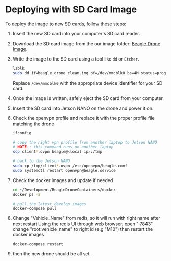 # Deploying with SD Card Image

To deploy the image to new SD cards, follow these steps:

1. Insert the new SD card into your computer's SD card reader.

1. Download the SD card image from the our image folder: [Beagle Drone Image](http://.img).

1. Write the image to the SD card using a tool like `dd` or `Etcher`.

    ```bash
    lsblk
    sudo dd if=beagle_drone_clean.img of=/dev/mmcblk0 bs=4M status=progress
    ```

    Replace `/dev/mmcblk0` with the appropriate device identifier for your SD card.

1. Once the image is written, safely eject the SD card from your computer.

1. Insert the SD card into Jetson NANO on the drone and power it on.

1. Check the openvpn profile and replace it with the proper profile file matching the drone

    ```bash
    ifconfig

    # copy the right vpn profile from another laptop to Jetson NANO
    # NOTE:: this command runs on another laptop 
    scp client*.ovpn beagle@<local ip>:/tmp
    
    # back to the Jetson NANO
    sudo cp /tmp/client*.ovpn /etc/openvpn/beagle.conf
    sudo systemctl restart openvpn@beagle.service
    ```

1. Check the docker images and update if needed

    ```bash
    cd ~/Development/BeagleDroneContainers/docker
    docker ps -a
    
    # pull the latest develop images
    docker-compose pull
    ```

1. Change "Vehicle_Name" from redis, so it will run with right name after next restart
   Using the redis UI through web browser, open "<the ip address of Jetson>:7843"
   change "root:vehicle_name" to right id (e.g "M10")
   then restart the docker images

    ```bash
    docker-compose restart
    ```

1. then the new drone should be all set.
